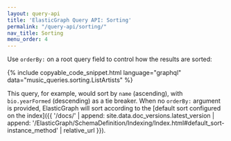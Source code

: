 ```yaml
---
layout: query-api
title: 'ElasticGraph Query API: Sorting'
permalink: "/query-api/sorting/"
nav_title: Sorting
menu_order: 4
---
```

Use `orderBy:` on a root query field to control how the results are sorted:

{% include copyable_code_snippet.html language="graphql" data="music_queries.sorting.ListArtists" %}

This query, for example, would sort by `name` (ascending), with `bio.yearFormed` (descending) as a tie breaker.
When no `orderBy:` argument is provided, ElasticGraph will sort according to the
[default sort configured on the index]({{ '/docs/' | append: site.data.doc_versions.latest_version | append: '/ElasticGraph/SchemaDefinition/Indexing/Index.html#default_sort-instance_method' | relative_url }}).
